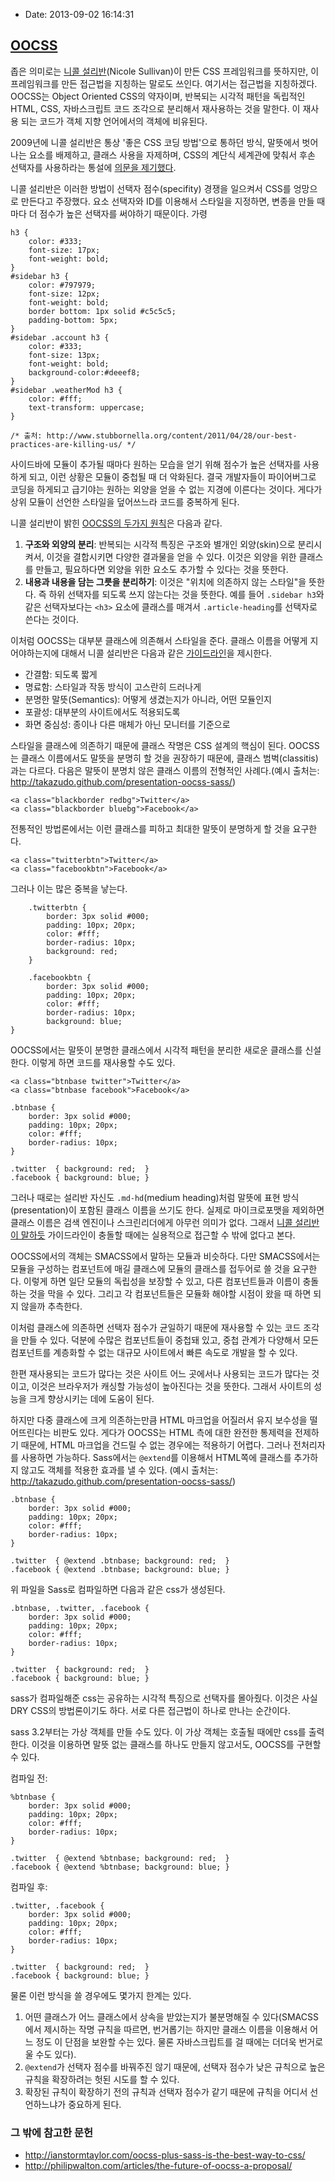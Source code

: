 - Date: 2013-09-02 16:14:31

[OOCSS][]
-----

좁은 의미로는 [니콜 설리반][](Nicole Sullivan)이 만든 CSS 프레임워크를 뜻하지만, 이 프레임워크를 만든 접근법을 지칭하는 말로도 쓰인다. 여기서는 접근법을 지칭하겠다. OOCSS는 Object Oriented CSS의 약자이며, 반복되는 시각적 패턴을 독립적인 HTML, CSS, 자바스크립트 코드 조각으로 분리해서 재사용하는 것을 말한다. 이 재사용 되는 코드가 객체 지향 언어에서의 객체에 비유된다.  

[OOCSS]: https://github.com/stubbornella/oocss/wiki
[니콜 설리반]: http://www.stubbornella.org/content/

2009년에 니콜 설리반은 통상 '좋은 CSS 코딩 방법'으로 통하던 방식, 말뜻에서 벗어나는 요소를 배제하고, 클래스 사용을 자제하며, CSS의 계단식 세계관에 맞춰서 후손 선택자를 사용하라는 통설에 [의문을 제기했다][니콜 설리반 발표].

[니콜 설리반 발표]: http://www.stubbornella.org/content/2011/04/28/our-best-practices-are-killing-us/

니콜 설리반은 이러한 방법이 선택자 점수(specifity) 경쟁을 일으켜서 CSS를 엉망으로 만든다고 주장했다. 요소 선택자와 ID를 이용해서 스타일을 지정하면, 변종을 만들 때 마다 더 점수가 높은 선택자를 써야하기 때문이다. 가령

	h3 {
		color: #333;
		font-size: 17px;
		font-weight: bold;
	}
	#sidebar h3 {
		color: #797979;
		font-size: 12px;
		font-weight: bold;
		border bottom: 1px solid #c5c5c5;
		padding-bottom: 5px;
	}
	#sidebar .account h3 {
		color: #333;
		font-size: 13px;
		font-weight: bold;
		background-color:#deeef8;
	}
	#sidebar .weatherMod h3 {
		color: #fff;
		text-transform: uppercase; 
	}

	/* 출처: http://www.stubbornella.org/content/2011/04/28/our-best-practices-are-killing-us/ */

사이드바에 모듈이 추가될 때마다 원하는 모습을 얻기 위해 점수가 높은 선택자를 사용하게 되고, 이런 상황은 모듈이 중첩될 때 더 악화된다. 결국 개발자들이 파이어버그로 코딩을 하게되고 급기야는 원하는 외양을 얻을 수 없는 지경에 이른다는 것이다. 게다가 상위 모듈이 선언한 스타일을 덮어쓰느라 코드를 중복하게 된다.

니콜 설리반이 밝힌 [OOCSS의 두가지 원칙][]은 다음과 같다.

1. __구조와 외양의 분리__: 반복되는 시각적 특징은 구조와 별개인 외양(skin)으로 분리시켜서, 이것을 결합시키면 다양한 결과물을 얻을 수 있다. 이것은 외양을 위한 클래스를 만들고, 필요하다면 외양을 위한 요소도 추가할 수 있다는 것을 뜻한다.
2. __내용과 내용을 담는 그릇을 분리하기__: 이것은 "위치에 의존하지 않는 스타일"을 뜻한다. 즉 하위 선택자를 되도록 쓰지 않는다는 것을 뜻한다. 예를 들어 `.sidebar h3`와 같은 선택자보다는 `<h3>` 요소에 클래스를 매겨서 `.article-heading`를 선택자로 쓴다는 것이다.

[OOCSS의 두가지 원칙]: https://github.com/stubbornella/oocss/wiki#two-main-principles-of-oocss

이처럼 OOCSS는 대부분 클래스에 의존해서 스타일을 준다. 클래스 이름을 어떻게 지어야하는지에 대해서 니콜 설리반은 다음과 같은 [가이드라인][]을 제시한다. 

- 간결함: 되도록 짧게
- 명료함: 스타일과 작동 방식이 고스란히 드러나게
- 분명한 말뜻(Semantics): 어떻게 생겼는지가 아니라, 어떤 모듈인지
- 포괄성: 대부분의 사이트에서도 적용되도록
- 화면 중심성: 종이나 다른 매체가 아닌 모니터를 기준으로

[가이드라인]: https://github.com/stubbornella/oocss/wiki/FAQ#is-this-semantic-will-i-end-up-with-classes-like-formyellow-or-tinyblueh2

스타일을 클래스에 의존하기 때문에 클래스 작명은 CSS 설계의 핵심이 된다. OOCSS는 클래스 이름에서도 말뜻을 분명히 할 것을 권장하기 때문에, 클래스 범벅(classitis)과는 다르다. 다음은 말뜻이 분명치 않은 클래스 이름의 전형적인 사례다.(예시 출처는: <http://takazudo.github.com/presentation-oocss-sass/>)

	<a class="blackborder redbg">Twitter</a>
	<a class="blackborder bluebg">Facebook</a>

전통적인 방법론에서는 이런 클래스를 피하고 최대한 말뜻이 분명하게 할 것을 요구한다.

	<a class="twitterbtn">Twitter</a>
	<a class="facebookbtn">Facebook</a>

그러나 이는 많은 중복을 낳는다.

		.twitterbtn {
			border: 3px solid #000;
			padding: 10px; 20px;
			color: #fff;
			border-radius: 10px;
			background: red;
		}
	
		.facebookbtn {
			border: 3px solid #000;
			padding: 10px; 20px;
			color: #fff;
			border-radius: 10px;
			background: blue;
	}

OOCSS에서는 말뜻이 분명한 클래스에서 시각적 패턴을 분리한 새로운 클래스를 신설한다. 이렇게 하면 코드를 재사용할 수도 있다. 

	<a class="btnbase twitter">Twitter</a>
	<a class="btnbase facebook">Facebook</a>

	.btnbase {
		border: 3px solid #000;
		padding: 10px; 20px;
		color: #fff;
		border-radius: 10px;
	}

	.twitter  { background: red;  }
	.facebook { background: blue; }

그러나 때로는 설리반 자신도 `.md-hd`(medium heading)처럼 말뜻에 표현 방식(presentation)이 포함된 클래스 이름을 쓰기도 한다. 실제로 마이크로포맷을 제외하면 클래스 이름은 검색 엔진이나 스크린리더에게 아무런 의미가 없다. 그래서 [니콜 설리반이 말하듯][니콜 설리반의 입장] 가이드라인이 충돌할 때에는 실용적으로 접근할 수 밖에 없다고 본다. 

[니콜 설리반의 입장]: https://github.com/stubbornella/oocss/wiki/FAQ#is-this-semantic-will-i-end-up-with-classes-like-formyellow-or-tinyblueh2

OOCSS에서의 객체는 SMACSS에서 말하는 모듈과 비슷하다. 다만 SMACSS에서는 모듈을 구성하는 컴포넌트에 매길 클래스에 모듈의 클래스를 접두어로 쓸 것을 요구한다. 이렇게 하면 일단 모듈의 독립성을 보장할 수 있고, 다른 컴포넌트들과 이름이 충돌하는 것을 막을 수 있다. 그리고 각 컴포넌트들은 모듈화 해야할 시점이 왔을 때 하면 되지 않을까 추측한다.

이처럼 클래스에 의존하면 선택자 점수가 균일하기 때문에 재사용할 수 있는 코드 조각을 만들 수 있다. 덕분에 수많은 컴포넌트들이 중첩돼 있고, 중첩 관계가 다양해서 모든 컴포넌트를 계층화할 수 없는 대규모 사이트에서 빠른 속도로 개발을 할 수 있다.

한편 재사용되는 코드가 많다는 것은 사이트 어느 곳에서나 사용되는 코드가 많다는 것이고, 이것은 브라우저가 캐싱할 가능성이 높아진다는 것을 뜻한다. 그래서 사이트의 성능을 크게 향상시키는 데에 도움이 된다. 

하지만 다중 클래스에 크게 의존하는만큼 HTML 마크업을 어질러서 유지 보수성을 떨어뜨린다는 비판도 있다. 게다가 OOCSS는 HTML 측에 대한 완전한 통제력을 전제하기 때문에, HTML 마크업을 건드릴 수 없는 경우에는 적용하기 어렵다. 그러나 전처리자를 사용하면 가능하다. Sass에서는 `@extend`를 이용해서 HTML쪽에 클래스를 추가하지 않고도 객체를 적용한 효과를 낼 수 있다. (예시 출처는: <http://takazudo.github.com/presentation-oocss-sass/>)

	.btnbase {
		border: 3px solid #000;
		padding: 10px; 20px;
		color: #fff;
		border-radius: 10px;
	}

	.twitter  { @extend .btnbase; background: red;  }
	.facebook { @extend .btnbase; background: blue; }

위 파일을 Sass로 컴파일하면 다음과 같은 css가 생성된다.

	.btnbase, .twitter, .facebook {
		border: 3px solid #000;
		padding: 10px; 20px;
		color: #fff;
		border-radius: 10px;
	}

	.twitter  { background: red;  }
	.facebook { background: blue; }	

sass가 컴파일해준 css는 공유하는 시각적 특징으로 선택자를 몰아줬다. 이것은 사실 DRY CSS의 방법론이기도 하다. 서로 다른 접근법이 하나로 만나는 순간이다.

sass 3.2부터는 가상 객체를 만들 수도 있다. 이 가상 객체는 호출될 때에만 css를 출력한다. 이것을 이용하면 말뜻 없는 클래스를 하나도 만들지 않고서도, OOCSS를 구현할 수 있다.

컴파일 전: 

	%btnbase {
		border: 3px solid #000;
		padding: 10px; 20px;
		color: #fff;
		border-radius: 10px;
	}

	.twitter  { @extend %btnbase; background: red;  }
	.facebook { @extend %btnbase; background: blue; }

컴파일 후: 

	.twitter, .facebook {
		border: 3px solid #000;
		padding: 10px; 20px;
		color: #fff;
		border-radius: 10px;
	}

	.twitter  { background: red;  }
	.facebook { background: blue; }		

물론 이런 방식을 쓸 경우에도 몇가지 한계는 있다.

1. 어떤 클래스가 어느 클래스에서 상속을 받았는지가 불분명해질 수 있다(SMACSS에서 제시하는 작명 규칙을 따르면, 번거롭기는 하지만 클래스 이름을 이용해서 어느 정도 이 단점을 보완할 수는 있다. 물론 자바스크립트를 걸 때에는 더더욱 번거로울 수도 있다). 
2. `@extend`가 선택자 점수를 바꿔주진 않기 때문에, 선택자 점수가 낮은 규칙으로 높은 규칙을 확장하려는 헛된 시도를 할 수 있다.
3. 확장된 규칙이 확장하기 전의 규칙과 선택자 점수가 같기 때문에 규칙을 어디서 선언하느냐가 중요하게 된다.

### 그 밖에 참고한 문헌 ###

- <http://ianstormtaylor.com/oocss-plus-sass-is-the-best-way-to-css/>
- <http://philipwalton.com/articles/the-future-of-oocss-a-proposal/>
